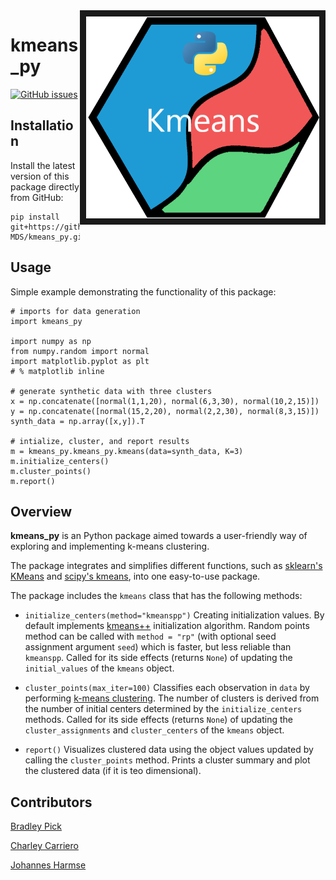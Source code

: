 <img src="docs/images/logo_py_crop.png" align="right" border = "10" />

# kmeans_py

[![GitHub issues](https://img.shields.io/github/issues/UBC-MDS/kmeans_py.svg)](https://github.com/UBC-MDS/kmeans_py/issues)

## Installation

Install the latest version of this package directly from GitHub:

```
pip install git+https://github.com/UBC-MDS/kmeans_py.git@master
```

## Usage

Simple example demonstrating the functionality of this package:

```
# imports for data generation
import kmeans_py

import numpy as np
from numpy.random import normal
import matplotlib.pyplot as plt
# % matplotlib inline

# generate synthetic data with three clusters
x = np.concatenate([normal(1,1,20), normal(6,3,30), normal(10,2,15)])
y = np.concatenate([normal(15,2,20), normal(2,2,30), normal(8,3,15)])
synth_data = np.array([x,y]).T

# intialize, cluster, and report results
m = kmeans_py.kmeans_py.kmeans(data=synth_data, K=3)
m.initialize_centers()
m.cluster_points()
m.report()
```

## Overview

**kmeans_py** is an Python package aimed towards a user-friendly way of exploring and implementing k-means clustering.

The package integrates and simplifies different functions, such as [sklearn's KMeans](http://scikit-learn.org/stable/modules/generated/sklearn.cluster.KMeans.html) and [scipy's kmeans](https://docs.scipy.org/doc/scipy-0.15.1/reference/generated/scipy.cluster.vq.kmeans.html), into one easy-to-use package.

The package includes the `kmeans` class that has the following methods:

* `initialize_centers(method="kmeanspp")` Creating initialization values. By default implements [kmeans++](https://en.wikipedia.org/wiki/K-means%2B%2B) initialization algorithm. Random points method can be called with `method = "rp"` (with optional seed assignment argument `seed`) which is faster, but less reliable than `kmeanspp`. Called for its side effects (returns `None`) of updating the `initial_values` of the `kmeans` object.

* `cluster_points(max_iter=100)` Classifies each observation in `data` by performing [k-means clustering](https://en.wikipedia.org/wiki/K-means_clustering). The number of clusters is derived from the number of initial centers determined by the `initialize_centers` methods. Called for its side effects (returns `None`) of updating the `cluster_assignments` and `cluster_centers` of the `kmeans` object.

* `report()` Visualizes clustered data using the object values updated by calling the `cluster_points` method. Prints a cluster summary and plot
the clustered data (if it is teo dimensional).

## Contributors

[Bradley Pick](https://github.com/bradleypick)

[Charley Carriero](https://github.com/charcarr)

[Johannes Harmse](https://github.com/johannesharmse)
